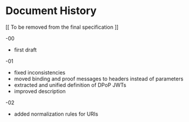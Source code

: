 # Document History

   [[ To be removed from the final specification ]]
   

   -00 

   *  first draft
   

   -01
   
   * fixed inconsistencies
   * moved binding and proof messages to headers instead of parameters
   * extracted and unified definition of DPoP JWTs
   * improved description
   
   -02
   
   * added normalization rules for URIs

